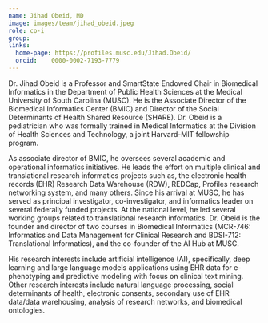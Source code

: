 ```yaml
---
name: Jihad Obeid, MD
image: images/team/jihad_obeid.jpeg
role: co-i
group: 
links:
  home-page: https://profiles.musc.edu/Jihad.Obeid/
  orcid: 	0000-0002-7193-7779
---
```


Dr. Jihad Obeid is a Professor and SmartState Endowed Chair in Biomedical Informatics in the Department of Public Health Sciences at the Medical University of South Carolina (MUSC). He is the Associate Director of the Biomedical Informatics Center (BMIC) and Director of the Social Determinants of Health Shared Resource (SHARE). Dr. Obeid is a pediatrician who was formally trained in Medical Informatics at the Division of Health Sciences and Technology, a joint Harvard-MIT fellowship program.

As associate director of BMIC, he oversees several academic and operational informatics initiatives. He leads the effort on multiple clinical and translational research informatics projects such as, the electronic health records (EHR) Research Data Warehouse (RDW), REDCap, Profiles research networking system, and many others. Since his arrival at MUSC, he has served as principal investigator, co-investigator, and informatics leader on several federally funded projects. At the national level, he led several working groups related to translational research informatics. Dr. Obeid is the founder and director of two courses in Biomedical Informatics (MCR-746: Informatics and Data Management for Clinical Research and BDSI-712: Translational Informatics), and the co-founder of the AI Hub at MUSC.

His research interests include artificial intelligence (AI), specifically, deep learning and large language models applications using EHR data for e-phenotyping and predictive modeling with focus on clinical text mining. Other research interests include natural language processing, social determinants of health, electronic consents, secondary use of EHR data/data warehousing, analysis of research networks, and biomedical ontologies.